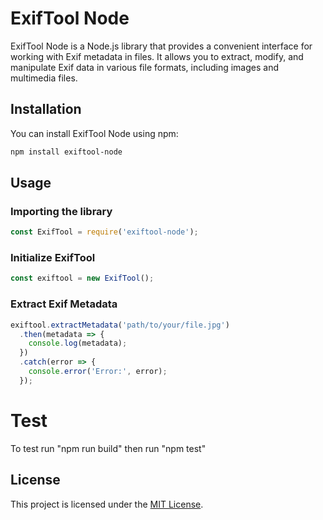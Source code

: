 
# ExifTool Node

ExifTool Node is a Node.js library that provides a convenient interface for working with Exif metadata in files. It allows you to extract, modify, and manipulate Exif data in various file formats, including images and multimedia files.

## Installation

You can install ExifTool Node using npm:

```bash
npm install exiftool-node
```

## Usage

### Importing the library

```javascript
const ExifTool = require('exiftool-node');
```

### Initialize ExifTool

```javascript
const exiftool = new ExifTool();
```

### Extract Exif Metadata

```javascript
exiftool.extractMetadata('path/to/your/file.jpg')
  .then(metadata => {
    console.log(metadata);
  })
  .catch(error => {
    console.error('Error:', error);
  });
```

# Test

To test run "npm run build" then run "npm test"

## License

This project is licensed under the [MIT License](https://mit-license.org/).
```